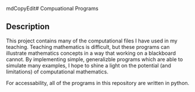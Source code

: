 mdCopyEdit# Compuational Programs
## Description
This project contains many of the computational files I have used in my teaching. Teaching mathematics is difficult, but these programs can illustrate mathematics concepts in a way that working on a blackboard cannot. By implementing simple, generalizble programs which are able to simulate many examples, I hope to shine a light on the potential (and limitations) of computational mathematics.

For accessability, all of the programs in this repository are written in python.